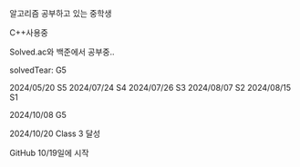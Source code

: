 알고리즘 공부하고 있는 중학생

C++사용중

Solved.ac와 백준에서 공부중..

solvedTear: G5















2024/05/20 S5 
  2024/07/24 S4 
  2024/07/26 S3
  2024/08/07 S2
  2024/08/15 S1 

2024/10/08 G5

2024/10/20 Class 3 달성

GitHub 10/19일에 시작
